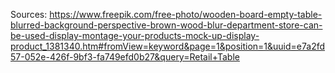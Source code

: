 Sources:
https://www.freepik.com/free-photo/wooden-board-empty-table-blurred-background-perspective-brown-wood-blur-department-store-can-be-used-display-montage-your-products-mock-up-display-product_1381340.htm#fromView=keyword&page=1&position=1&uuid=e7a2fd57-052e-426f-9bf3-fa749efd0b27&query=Retail+Table
